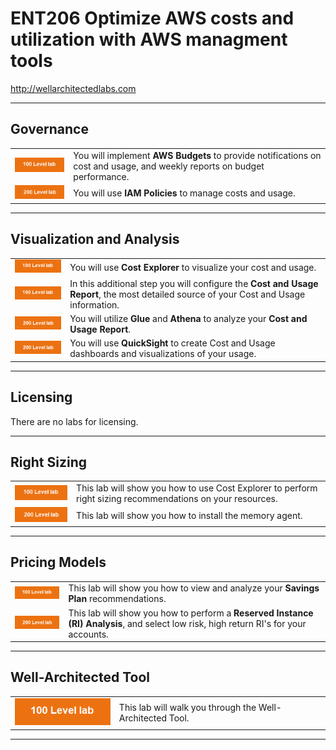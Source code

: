 # ENT206 Optimize AWS costs and utilization with AWS managment tools
http://wellarchitectedlabs.com 


---

## Governance

| | |
|---|---|
| [![Go to lab](../common/images/100lab.png)](./Cost_Fundamentals/100_2_Cost_and_Usage_Governance/README.md) | You will implement **AWS Budgets** to provide notifications on cost and usage, and weekly reports on budget performance. |
| [![Go to lab](../common/images/200lab.png)](./Cost_Fundamentals/200_2_Cost_and_Usage_Governance/README.md) | You will use **IAM Policies** to manage costs and usage. |

---

## Visualization and Analysis

| | |
|---|---|
| [![Go to lab](../common/images/100lab.png)](./Cost_Fundamentals/100_5_Cost_Visualization/README.md) | You will use **Cost Explorer** to visualize your cost and usage. |
| [![Go to lab](../common/images/100lab.png)](./Cost_Fundamentals/100_1_AWS_Account_Setup/Lab_Guide.md#CUR) | In this additional step you will configure the **Cost and Usage Report**, the most detailed source of your Cost and Usage information. |
| [![Go to lab](../common/images/200lab.png)](./Cost_Fundamentals/200_4_Cost_and_Usage_Analysis/README.md) | You will utilize **Glue** and **Athena** to analyze your **Cost and Usage Report**. |
| [![Go to lab](../common/images/200lab.png)](./Cost_Fundamentals/200_5_Cost_Visualization/README.md) | You will use **QuickSight** to create Cost and Usage dashboards and visualizations of your usage. |


---

## Licensing

There are no labs for licensing.

---

## Right Sizing

| | |
| --- | --- |
| [![Go to lab](../common/images/100lab.png)](./Cost_Effective_Resources/100_AWS_Resource_Optimization/README.md) | This lab will show you how to use Cost Explorer to perform right sizing recommendations on your resources. |
| [![Go to lab](../common/images/200lab.png)](./Cost_Effective_Resources/200_AWS_Resource_Optimization/README.md) | This lab will show you how to install the memory agent. |

---

## Pricing Models

| | |
|---|---|
| [![Go to lab](../common/images/100lab.png)](./Cost_Fundamentals/100_3_Pricing_Models/README.md) | This lab will show you how to view and analyze your **Savings Plan** recommendations. | 
| [![Go to lab](../common/images/200lab.png)](./Cost_Fundamentals/200_3_Pricing_Models/README.md) | This lab will show you how to perform a **Reserved Instance (RI) Analysis**, and select low risk, high return RI's for your accounts. |

---

## Well-Architected Tool

| | | 
|---|---|
| [![Go to lab](../common/images/100lab.png)](../Well-ArchitectedTool/100_Walkthrough_of_the_Well-Architected_Tool/README.md) |  This lab will walk you through the Well-Architected Tool. 

---


